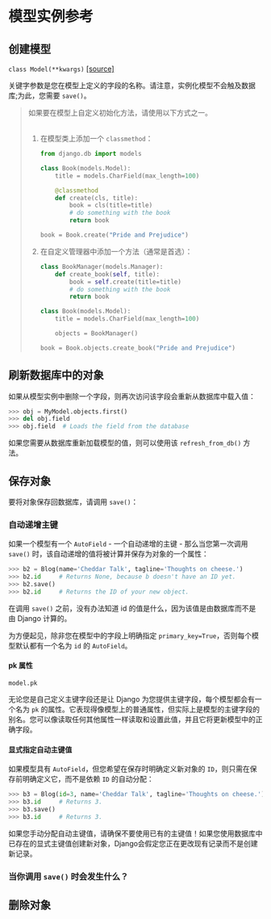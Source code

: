 # 模型实例参考

## 创建模型

`class Model(**kwargs)` [[source]](https://docs.djangoproject.com/zh-hans/2.0/_modules/django/db/models/base/#Model)

关键字参数是您在模型上定义的字段的名称。请注意，实例化模型不会触及数据库;为此，您需要 `save()`。

> 如果要在模型上自定义初始化方法，请使用以下方式之一。<br> <br>
> 1. 在模型类上添加一个 `classmethod`：
>    ``` python
>    from django.db import models
>
>    class Book(models.Model):
>        title = models.CharField(max_length=100)
>
>        @classmethod
>        def create(cls, title):
>            book = cls(title=title)
>            # do something with the book
>            return book
>
>    book = Book.create("Pride and Prejudice")
>    ```
> 2. 在自定义管理器中添加一个方法（通常是首选）：
>    ``` python
>    class BookManager(models.Manager):
>        def create_book(self, title):
>            book = self.create(title=title)
>            # do something with the book
>            return book
>    
>    class Book(models.Model):
>        title = models.CharField(max_length=100)
>    
>        objects = BookManager()
>    
>    book = Book.objects.create_book("Pride and Prejudice")
>    ```

## 刷新数据库中的对象

如果从模型实例中删除一个字段，则再次访问该字段会重新从数据库中载入值：

``` python
>>> obj = MyModel.objects.first()
>>> del obj.field
>>> obj.field  # Loads the field from the database
```

如果您需要从数据库重新加载模型的值，则可以使用该 `refresh_from_db()` 方法。

## 保存对象

要将对象保存回数据库，请调用 `save()`：

### 自动递增主键

如果一个模型有一个 `AutoField` - 一个自动递增的主键 - 那么当您第一次调用 `save()` 时，该自动递增的值将被计算并保存为对象的一个​​属性：

``` python
>>> b2 = Blog(name='Cheddar Talk', tagline='Thoughts on cheese.')
>>> b2.id     # Returns None, because b doesn't have an ID yet.
>>> b2.save()
>>> b2.id     # Returns the ID of your new object.
```

在调用 `save()` 之前，没有办法知道 id 的值是什么，因为该值是由数据库而不是由 Django 计算的。

为方便起见，除非您在模型中的字段上明确指定 `primary_key=True`，否则每个模型默认都有一个名为 `id` 的 `AutoField`。

#### pk 属性

`model.pk`

无论您是自己定义主键字段还是让 Django 为您提供主键字段，每个模型都会有一个名为 `pk` 的属性。它表现得像模型上的普通属性，但实际上是模型的主键字段的别名。您可以像读取任何其他属性一样读取和设置此值，并且它将更新模型中的正确字段。

#### 显式指定自动主键值

如果模型具有 `AutoField`，但您希望在保存时明确定义新对象的 `ID`，则只需在保存前明确定义它，而不是依赖 `ID` 的自动分配：

``` python
>>> b3 = Blog(id=3, name='Cheddar Talk', tagline='Thoughts on cheese.')
>>> b3.id     # Returns 3.
>>> b3.save()
>>> b3.id     # Returns 3.
```

如果您手动分配自动主键值，请确保不要使用已有的主键值！如果您使用数据库中已存在的显式主键值创建新对象，Django会假定您正在更改现有记录而不是创建新记录。

### 当你调用 `save()` 时会发生什么？


## 删除对象